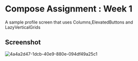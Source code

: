 # Compose Assignment : Week 1
A sample profile screen that uses Columns,ElevatedButtons and LazyVerticalGrids

## Screenshot



![4a4a2d47-1dcb-40e9-880e-094df49a25c1](https://github.com/Jayakrishnan-manoj/Compose-Assignment-1/assets/91311543/03cf1477-2b98-4946-958c-9f1434e4b919)
